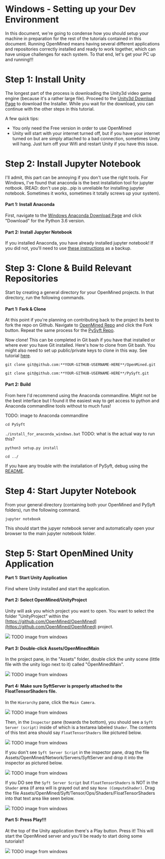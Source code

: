 # Windows - Setting up your Dev Environment

In this document, we're going to condense how you should setup your machine in preparation for the rest of the tutorials contained in this document. Running OpenMined means having several different applications and repositories correctly installed and ready to work together, which can have unique challenges for each system. To that end, let's get your PC up and running!!!

# Step 1: Install Unity

The longest part of the process is downloading the Unity3d video game engine (because it's a rather large file). Proceed to the [Unity3d Download Page](https://store.unity.com/download?ref=personal) to download the Installer. While you wait for the download, you can continue with the other steps in this tutorial.

A few quick tips:

* You only need the Free version in order to use OpenMined
* Unity will start with your internet turned off, but if you have your internet turned on but are simply attached to a bad connection, sometimes Unity will hang. Just turn off your Wifi and restart Unity if you have this issue.

# Step 2: Install Jupyter Notebook

I'll admit, this part can be annoying if you don't use the right tools. For Windows, I've found that anaconda is the best installation tool for jupyter notbook. (READ: don't use pip...pip is unreliable for installing jupyter notebook. Sometimes it works, sometimes it totally screws up your system). 

#### Part 1: Install Anaconda
First, navigate to the [Windows Anaconda Download Page](https://www.anaconda.com/download/#windows) and click "Download" for the Python 3.6 version.

#### Part 2: Install Jupyter Notebook

If you installed Anaconda, you have already installed jupyter notebook! If you did not, you'll need to use [these instructions](http://jupyter.readthedocs.io/en/latest/install.html) as a backup.

# Step 3: Clone & Build Relevant Repositories

Start by creating a general directory for your OpenMined projects. In that directory, run the following commands. 

#### Part 1: Fork & Clone

At this point if you're planning on contributing back to the project its best to fork the repo on Github. Navigate to [OpenMined Repo](https://github.com/OpenMined/OpenMined.git) and click the Fork button. Repeat the same process for the [PySyft Repo](https://github.com/OpenMined/PySyft).

Now clone! This can be completed in Git bash if you have that installed or where ever you have Git installed. Here's how to clone from Git bash. You might also need to set up public/private keys to clone in this way. See tutorial [here](https://help.github.com/articles/adding-a-new-ssh-key-to-your-github-account/#platform-windows).

`git clone git@github.com:**YOUR-GITHUB-USERNAME-HERE**/OpenMined.git`
 
`git clone git@github.com:**YOUR-GITHUB-USERNAME-HERE**/PySyft.git`

#### Part 2: Build

From here I'd recommend using the Anaconda commandline. Might not be the best interface but I found it the easiest way to get access to python and Anaconda commandline tools without to much fuss!

TODO: image to Anaconda commandline

`cd PySyft`

`./install_for_anaconda_windows.bat` TODO: what is the actual way to run this?

`python3 setup.py install`

`cd ../`

If you have any trouble with the installation of PySyft, debug using the [README](https://github.com/OpenMined/PySyft).

# Step 4: Start Jupyter Notebook

From your general directory (containing both your OpenMined and PySyft folders), run the following command.

`jupyter notebook`

This should start the jupyer notebook server and automatically open your browser to the main jupyter notebook folder.

# Step 5: Start OpenMined Unity Application

#### Part 1: Start Unity Application

Find where Unity installed and start the application.

#### Part 2: Select OpenMined/UnityProject

Unity will ask you which project you want to open. You want to select the folder "UnityProject" within the [https://github.com/OpenMined/OpenMined](https://github.com/OpenMined/OpenMined) project. 

![](../resources/images/OpenUnityProject.png) TODO image from windows

#### Part 3: Double-click Assets/OpenMinedMain

In the project pane, in the "Assets" folder, double click the unity scene (little file with the unity logo next to it) called "OpenMinedMain".

![](../resources/images/SelectUnityScene.png) TODO image from windows

#### Part 4: Make sure SyftServer is properly attached to the FloatTensorShaders file.

In the `Hierarchy` pane, click the `Main Camera`. 

![](../resources/images/HierarchyMainCamera.png) TODO image from windows

Then, in the `Inspector` pane (towards the bottom), you should see a `Syft Server (script)` inside of which is a textarea labeled `Shader`. The contents of this text area should say `FloatTensorShaders` like pictured below.

![](../resources/images/CameraInspector.png) TODO image from windows

If you don't see `Syft Server Script` in the inspector pane, drag the file Assets/OpenMined/Network/Servers/SyftServer and drop it into the inspector as pictured below.

![](../resources/images/DragSyftServer.png) TODO image from windows

If you DO see the `Syft Server Script` but `FloatTensorShaders` is NOT in the `Shader` area (if area will is grayed out and say `None (ComputeShader)`. Drag the file Assets/OpenMined/Syft/Tensor/Ops/Shaders/FloatTensorShaders into that text area like seen below.

![](../resources/images/DragShader.png) TODO image from windows

#### Part 5: Press Play!!!

At the top of the Unity application there's a Play button. Press it! This will start the OpenMined server and you'll be ready to start doing some tutorials!!

![](../resources/images/UnityPlayButton.png) TODO image from windows
